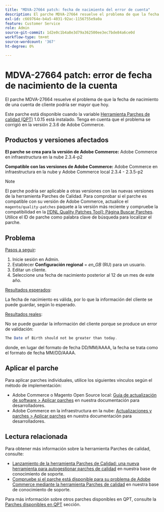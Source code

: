 ```yaml
---
title: "MDVA-27664 patch: fecha de nacimiento del error de cuenta"
description: El parche MDVA-27664 resuelve el problema de que la fecha de nacimiento de una cuenta de cliente podría ser mayor que hoy.
exl-id: c669764e-b4a5-4031-92ac-1156755e9a0a
feature: Customer Service
role: Admin
source-git-commit: 1d2e0c1b4a8e3d79a362500ee3ec7bde84a6ce0d
workflow-type: tm+mt
source-wordcount: '367'
ht-degree: 0%

---
```


# MDVA-27664 patch: error de fecha de nacimiento de la cuenta

El parche MDVA-27664 resuelve el problema de que la fecha de nacimiento de una cuenta de cliente podría ser mayor que hoy.

Este parche está disponible cuando la variable [Herramienta Parches de calidad (QPT)](https://devdocs.magento.com/guides/v2.4/comp-mgr/patching.html#mqp) 1.0.15 está instalado. Tenga en cuenta que el problema se corrigió en la versión 2.3.6 de Adobe Commerce.

## Productos y versiones afectados

**El parche se crea para la versión de Adobe Commerce:** Adobe Commerce en infraestructura en la nube 2.3.4-p2

**Compatible con las versiones de Adobe Commerce:** Adobe Commerce en infraestructura en la nube y Adobe Commerce local 2.3.4 - 2.3.5-p2

>[!NOTE]
>
>El parche podría ser aplicable a otras versiones con las nuevas versiones de la herramienta Parches de Calidad. Para comprobar si el parche es compatible con su versión de Adobe Commerce, actualice el `magento/quality-patches` paquete a la versión más reciente y compruebe la compatibilidad en la [[!DNL Quality Patches Tool]: Página Buscar Parches](https://devdocs.magento.com/quality-patches/tool.html#patch-grid). Utilice el ID de parche como palabra clave de búsqueda para localizar el parche.

## Problema

<u>Pasos a seguir</u>:

1. Inicie sesión en Admin.
1. Establecer **Configuración regional** = *en\_GB* (RU) para un usuario.
1. Editar un cliente.
1. Seleccione una fecha de nacimiento posterior al 12 de un mes de este año.

<u>Resultados esperados</u>:

La fecha de nacimiento es válida, por lo que la información del cliente se puede guardar, según lo esperado.

<u>Resultados reales</u>:

No se puede guardar la información del cliente porque se produce un error de validación:

```php
The Date of Birth should not be greater than today.
```

donde, en lugar del formato de fecha DD/MM/AAAA, la fecha se trata como el formato de fecha MM/DD/AAAA.

## Aplicar el parche

Para aplicar parches individuales, utilice los siguientes vínculos según el método de implementación:

* Adobe Commerce o Magento Open Source local: [Guía de actualización de software > Aplicar parches](https://devdocs.magento.com/guides/v2.4/comp-mgr/patching/mqp.html) en nuestra documentación para desarrolladores.
* Adobe Commerce en la infraestructura en la nube: [Actualizaciones y parches > Aplicar parches](https://devdocs.magento.com/cloud/project/project-patch.html) en nuestra documentación para desarrolladores.

## Lectura relacionada

Para obtener más información sobre la herramienta Parches de calidad, consulte:

* [Lanzamiento de la herramienta Parches de Calidad: una nueva herramienta para autogestionar parches de calidad](/help/announcements/adobe-commerce-announcements/magento-quality-patches-released-new-tool-to-self-serve-quality-patches.md) en nuestra base de conocimiento de soporte.
* [Compruebe si el parche está disponible para su problema de Adobe Commerce mediante la herramienta Parches de calidad](/help/support-tools/patches-available-in-qpt-tool/check-patch-for-magento-issue-with-magento-quality-patches.md) en nuestra base de conocimiento de soporte.

Para más información sobre otros parches disponibles en QPT, consulte la [Parches disponibles en QPT](https://support.magento.com/hc/en-us/sections/360010506631-Patches-available-in-MQP-tool-) sección.
